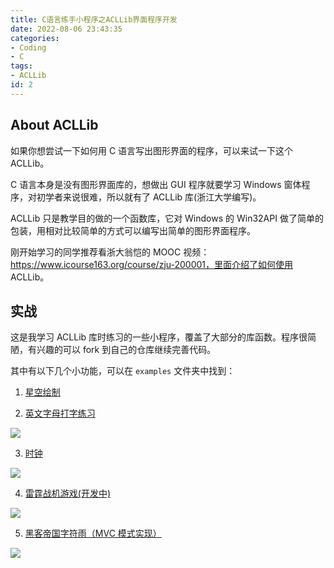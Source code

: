 ```yaml
---
title: C语言练手小程序之ACLLib界面程序开发
date: 2022-08-06 23:43:35
categories:
- Coding
- C
tags:
- ACLLib
id: 2
---
```


## About ACLLib

如果你想尝试一下如何用 C 语言写出图形界面的程序，可以来试一下这个 ACLLib。

C 语言本身是没有图形界面库的，想做出 GUI 程序就要学习 Windows 窗体程序，对初学者来说很难，所以就有了 ACLLib 库(浙江大学编写)。

ACLLib 只是教学目的做的一个函数库，它对 Windows 的 Win32API 做了简单的包装，用相对比较简单的方式可以编写出简单的图形界面程序。

刚开始学习的同学推荐看浙大翁恺的 MOOC 视频：https://www.icourse163.org/course/zju-200001，里面介绍了如何使用 ACLLib。

<!--more-->

## 实战

这是我学习 ACLLib 库时练习的一些小程序，覆盖了大部分的库函数。程序很简陋，有兴趣的可以 fork 到自己的仓库继续完善代码。

其中有以下几个小功能，可以在 `examples` 文件夹中找到：

1. [星空绘制](https://github.com/Pokoai/ACLLib-Learn/blob/main/examples/paintStar.c)

2. [英文字母打字练习](https://github.com/Pokoai/TypePractice)

![](https://img.arctee.cn/one/202205040655697.png)

3. [时钟](https://github.com/Pokoai/ACLLib-Learn)
   
![](https://img.arctee.cn/one/202205040655228.png)
   
4. [雷霆战机游戏(开发中)](https://github.com/Pokoai/ThunderAircraft)

![](https://img.arctee.cn/one/202205040659013.png)

5. [黑客帝国字符雨（MVC 模式实现）](https://github.com/Pokoai/ACLLib-Learn/tree/main/examples/CharRain)

![](https://img.arctee.cn/one/202205040643998.png)
